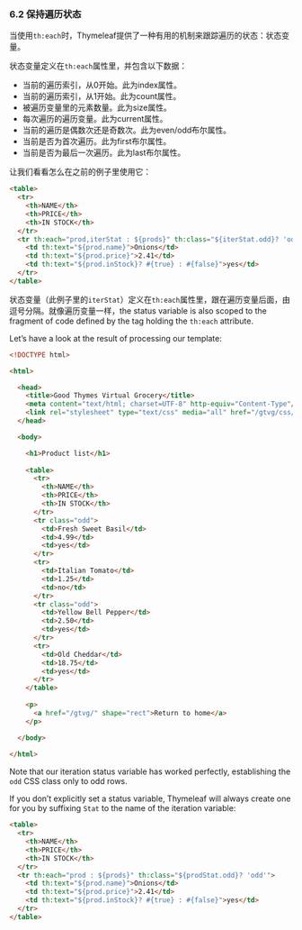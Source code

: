 ### 6.2 保持遍历状态

当使用`th:each`时，Thymeleaf提供了一种有用的机制来跟踪遍历的状态：状态变量。

状态变量定义在`th:each`属性里，并包含以下数据：

- 当前的遍历索引，从0开始。此为index属性。
- 当前的遍历索引，从1开始。此为count属性。
- 被遍历变量里的元素数量。此为size属性。
- 每次遍历的遍历变量。此为current属性。
- 当前的遍历是偶数次还是奇数次。此为even/odd布尔属性。
- 当前是否为首次遍历。此为first布尔属性。
- 当前是否为最后一次遍历。此为last布尔属性。

让我们看看怎么在之前的例子里使用它：
```html
<table>
  <tr>
    <th>NAME</th>
    <th>PRICE</th>
    <th>IN STOCK</th>
  </tr>
  <tr th:each="prod,iterStat : ${prods}" th:class="${iterStat.odd}? 'odd'">
    <td th:text="${prod.name}">Onions</td>
    <td th:text="${prod.price}">2.41</td>
    <td th:text="${prod.inStock}? #{true} : #{false}">yes</td>
  </tr>
</table>
```
状态变量（此例子里的`iterStat`）定义在`th:each`属性里，跟在遍历变量后面，由逗号分隔。就像遍历变量一样，the status variable is also scoped to the fragment of code defined by the tag holding the `th:each` attribute.

Let’s have a look at the result of processing our template:
```html
<!DOCTYPE html>

<html>

  <head>
    <title>Good Thymes Virtual Grocery</title>
    <meta content="text/html; charset=UTF-8" http-equiv="Content-Type"/>
    <link rel="stylesheet" type="text/css" media="all" href="/gtvg/css/gtvg.css" />
  </head>

  <body>

    <h1>Product list</h1>
  
    <table>
      <tr>
        <th>NAME</th>
        <th>PRICE</th>
        <th>IN STOCK</th>
      </tr>
      <tr class="odd">
        <td>Fresh Sweet Basil</td>
        <td>4.99</td>
        <td>yes</td>
      </tr>
      <tr>
        <td>Italian Tomato</td>
        <td>1.25</td>
        <td>no</td>
      </tr>
      <tr class="odd">
        <td>Yellow Bell Pepper</td>
        <td>2.50</td>
        <td>yes</td>
      </tr>
      <tr>
        <td>Old Cheddar</td>
        <td>18.75</td>
        <td>yes</td>
      </tr>
    </table>
  
    <p>
      <a href="/gtvg/" shape="rect">Return to home</a>
    </p>

  </body>
  
</html>
```
Note that our iteration status variable has worked perfectly, establishing the `odd` CSS class only to odd rows.

If you don’t explicitly set a status variable, Thymeleaf will always create one for you by suffixing `Stat` to the name of the iteration variable:
```html
<table>
  <tr>
    <th>NAME</th>
    <th>PRICE</th>
    <th>IN STOCK</th>
  </tr>
  <tr th:each="prod : ${prods}" th:class="${prodStat.odd}? 'odd'">
    <td th:text="${prod.name}">Onions</td>
    <td th:text="${prod.price}">2.41</td>
    <td th:text="${prod.inStock}? #{true} : #{false}">yes</td>
  </tr>
</table>
```